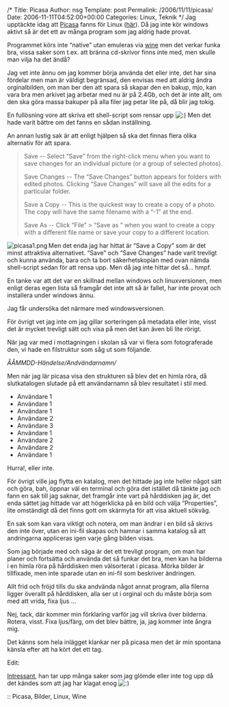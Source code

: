 /*
 Title: Picasa
 Author: nsg
 Template: post
 Permalink: /2006/11/11/picasa/
 Date: 2006-11-11T04:52:00+00:00
 Categories: Linux, Teknik
*/
Jag upptäckte idag att [Picasa][1] fanns för Linux ([här][2]). Då jag inte kör windows aktivt så är det ett av många program som jag aldrig hade provat.

Programmet körs inte &#8220;native&#8221; utan emuleras via [wine][3] men det verkar funka bra, vissa saker som t.ex. att bränna cd-skrivor finns inte med, men skulle man vilja ha det ändå?

Jag vet inte ännu om jag kommer börja använda det eller inte, det har sina fördelar men man är väldigt begränsad, den envisas med att aldrig ändra orginalbilden, om man ber den att spara så skapar den en bakup, mjo, kan vara bra men arkivet jag arbetar med nu är på 2.4Gb, och det är inte allt, om den ska göra massa bakuper på alla filer jag petar lite på, då blir jag tokig.

En fullösning vore att skriva ett shell-script som rensar upp <img src="http://nsg.cc/wp-includes/images/smilies/icon_smile.gif" alt=":)" class="wp-smiley" /> Men det hade varit bättre om det fanns en sådan inställning.

An annan lustig sak är att enligt hjälpen så ska det finnas flera olika alternativ för att spara.

> Save -- Select &#8220;Save&#8221; from the right-click menu when you want to save changes for an individual picture (or a group of selected photos).
> 
> Save Changes -- The “Save Changes” button appears for folders with edited photos. Clicking “Save Changes” will save all the edits for a particular folder.
> 
> Save a Copy -- This is the quickest way to create a copy of a photo. The copy will have the same filename with a “-1” at the end.
> 
> Save As -- Click &#8220;File&#8221; > &#8220;Save as &#8221; when you want to create a copy with a different file name or save your copy to a different location.

<img id="image134" src="http://www.junkpile.se/%7Es/wordpress/wp-content/uploads/picasa1.png" alt="picasa1.png" align="left" />  
Men det enda jag har hittat är &#8220;Save a Copy&#8221; som är det minst attraktiva alternativet.  
&#8220;Save&#8221; och &#8220;Save Changes&#8221; hade varit trevligt och kunna använda, bara och ta bort säkerhetskopian med ovan nämda shell-script sedan för att rensa upp. Men då jag inte hittar det så&#8230; hmpf.

En tanke var att det var en skillnad mellan windows och linuxversionen, men enligt deras egen lista så framgår det inte att så är fallet, har inte provat och installera under windows ännu.

Jag får undersöka det närmare med windowsversionen.

För övrigt vet jag inte om jag gillar sorteringen på metadata eller inte, visst det är mycket trevligt sätt och visa på men det kan även bli lite rörigt.

När jag var med i mottagningen i skolan så var vi flera som fotograferade den, vi hade en filstruktur som såg ut som följande.

*ÅÅMMDD-Händelse/Andvändarnamn/*

Men när jag lär picasa visa den strukturen så blev det en himla röra, då slutkatalogen slutade på ett användarnamn så blev resultatet i stil med.

*   Användare 1
*   Användare 1
*   Användare 1
*   Användare 2
*   Användare 3
*   Användare 1
*   Användare 2
*   Användare 2
*   Användare 1

Hurra!, eller inte.

För övrigt ville jag flytta en katalog, men det hittade jag inte heller något sätt och göra, bah, öppnar väl en terminal och göra det istället då tänkte jag och fann en sak till jag saknar, det framgår inte vart på hårddisken jag är, det enda sättet jag hittade var att högerklicka på en bild och välja &#8220;Properties&#8221;, lite omständigt då det finns gott om skärmyta för att visa aktuell sökväg.

En sak som kan vara viktigt och notera, om man ändrar i en bild så skrivs den inte över, utan en ini-fil skapas och hamnar i samma katalog så att andringarna appliceras igen varje gång bilden visas.

Som jag började med och säga är det ett trevligt program, om man har planer och fortsätta och använda det så funkar det bra, men kan ha bilderna i en himla röra på hårddisken men välsorterat i picasa. Mörka bilder är tillfixade, men inte sparade utan en ini-fil som beskriver ändringen.

Allt frid och fröjd tills du ska andvända något annat program, alla filerna ligger överallt på hårddisken, alla ser ut i orginal och du måste börja som med att vrida, fixa ljus &#8230;

Nej, tack, där kommer min förklaring varför jag vill skriva över bilderna. Rotera, visst. Fixa ljus/färg, om det blev bättre, ja, jag kommer inte ångra mig.

Det känns som hela inlägget klankar ner på picasa men det är min spontana känsla efter att ha kört det ett tag.

Edit:

[Intressant][4], han tar upp många saker som jag glömde eller inte tog upp då det kändes som att jag har klagat enog <img src="http://nsg.cc/wp-includes/images/smilies/icon_smile.gif" alt=":)" class="wp-smiley" /> 

:: Picasa, Bilder, Linux, Wine

<small></small>

 [1]: http://picasa.google.com/
 [2]: http://picasa.google.com/linux/index.html
 [3]: http://www.winehq.com/
 [4]: http://www.theinquirer.net/default.aspx?article=32088